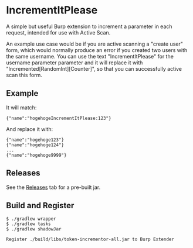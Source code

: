 # IncrementItPlease
A simple but useful Burp extension to increment a parameter in each request, intended for use with Active Scan.

An example use case would be if  you are active scanning a "create user" form, which would normally produce an error if you created two users with the same username. You can use the text "IncrementItPlease" for the username parameter parameter and it will replace it with "Incremented[RandomInt][Counter]", so that you can successfully active scan this form.

## Example
It will match:
```
{"name":"hogehogeIncrementItPlease:123"}
```
And replace it with:
```
{"name":"hogehoge123"}
{"name":"hogehoge124"}
...
{"name":"hogehoge9999"}
```

## Releases
See the [Releases](https://github.com/motoyasu-saburi/token-incrementor) tab for a pre-built jar.

## Build and Register
```
$ ./gradlew wrapper
$ ./gradlew tasks
$ ./gradlew shadowJar

Register ./build/libs/token-incrementor-all.jar to Burp Extender
```

